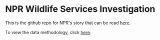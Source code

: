 # NPR Wildlife Services Investigation

This is the github repo for NPR's story that can be read [here](https://www.npr.org/2024/10/10/g-s1-26426/wildlife-services-usda-wild-animals-killed-livestock).

To view the data methodology, click [here](https://npr-investigations.github.io/npr-wildlife-services/).
